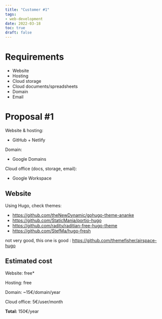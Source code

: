 ```yaml
---
title: "Customer #1"
tags:
- web-development
date: 2022-03-18
toc: true
draft: false
---
```


# Requirements

- Website
- Hosting
- Cloud storage
- Cloud documents/spreadsheets
- Domain
- Email

# Proposal #1

Website & hosting:
- GitHub + Netlify

Domain:
- Google Domains

Cloud office (docs, storage, email):
- Google Workspace

## Website

Using Hugo, check themes:

- https://github.com/theNewDynamic/gohugo-theme-ananke
- https://github.com/StaticMania/portio-hugo
- https://github.com/radity/raditian-free-hugo-theme 
- https://github.com/StefMa/hugo-fresh

not very good, this one is good :
https://github.com/themefisher/airspace-hugo

## Estimated cost

Website: free*

Hosting: free

Domain: ~15€/domain/year

Cloud office: 5€/user/month

**Total:** 150€/year 
